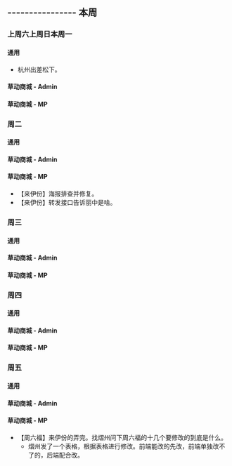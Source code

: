 ## ---------------- 本周

### 上周六上周日本周一
#### 通用
* 杭州出差松下。
#### 草动商城 - Admin
#### 草动商城 - MP

### 周二
#### 通用
#### 草动商城 - Admin
#### 草动商城 - MP
* 【来伊份】海报排查并修复。
* 【来伊份】转发接口告诉丽中是啥。

### 周三
#### 通用
#### 草动商城 - Admin
#### 草动商城 - MP

### 周四
#### 通用
#### 草动商城 - Admin
#### 草动商城 - MP

### 周五
#### 通用
#### 草动商城 - Admin
#### 草动商城 - MP
* 【周六福】来伊份的弄完。找熠州问下周六福的十几个要修改的到底是什么。
  - 熠州发了一个表格，根据表格进行修改。前端能改的先改，前端单独改不了的，后端配合改。

